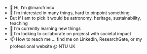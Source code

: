 - 👋 Hi, I’m @marcfrincu
- 👀 I’m interested in many things, hard to pinpoint something
- But if I am to pick it would be astronomy, heritage, sustainability, teaching
- 🌱 I’m currently learning new things
- 💞️ I’m looking to collaborate on projecst with societal impact
- 📫 How to reach me ... find me on LinkedIn, ResearchGate, or my professional website @ NTU UK

<!---
marcfrincu/marcfrincu is a ✨ special ✨ repository because its `README.md` (this file) appears on your GitHub profile.
You can click the Preview link to take a look at your changes.
--->
